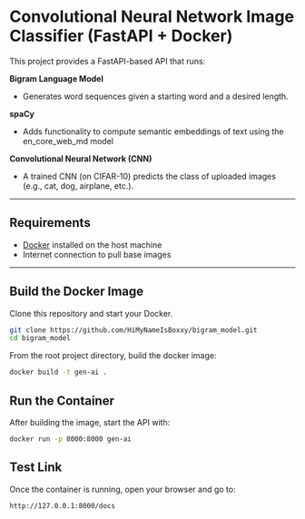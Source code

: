 # Convolutional Neural Network Image Classifier (FastAPI + Docker)


This project provides a FastAPI-based API that runs:  

**Bigram Language Model**
- Generates word sequences given a starting word and a desired length.

**spaCy**
- Adds functionality to compute semantic embeddings of text using the en_core_web_md model

**Convolutional Neural Network (CNN)**
- A trained CNN (on CIFAR-10) predicts the class of uploaded images (e.g., cat, dog, airplane, etc.).


---

## Requirements
- [Docker](https://docs.docker.com/get-docker/) installed on the host machine  
- Internet connection to pull base images  

---

## Build the Docker Image
Clone this repository and start your Docker.
```bash
git clone https://github.com/HiMyNameIsBoxxy/bigram_model.git
cd bigram_model
```

From the root project directory, build the docker image:

```bash
docker build -t gen-ai .
```


## Run the Container
After building the image, start the API with:

```bash
docker run -p 8000:8000 gen-ai
```

## Test Link
Once the container is running, open your browser and go to:

```bash
http://127.0.0.1:8000/docs
```
